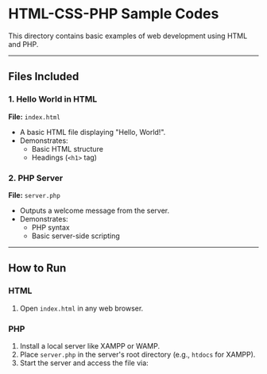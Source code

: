 # HTML-CSS-PHP Sample Codes

This directory contains basic examples of web development using HTML and PHP.

---

## **Files Included**

### 1. Hello World in HTML
**File:** `index.html`  
- A basic HTML file displaying "Hello, World!".
- Demonstrates:
  - Basic HTML structure
  - Headings (`<h1>` tag)

### 2. PHP Server
**File:** `server.php`  
- Outputs a welcome message from the server.
- Demonstrates:
  - PHP syntax
  - Basic server-side scripting

---

## **How to Run**

### HTML
1. Open `index.html` in any web browser.

### PHP
1. Install a local server like XAMPP or WAMP.
2. Place `server.php` in the server's root directory (e.g., `htdocs` for XAMPP).
3. Start the server and access the file via: